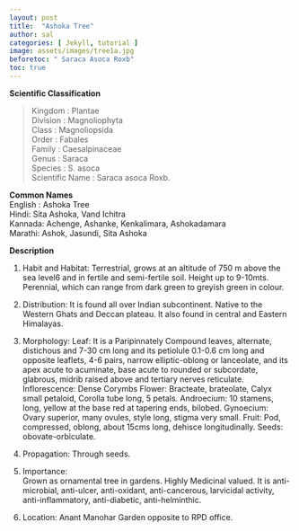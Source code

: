 ```yaml
---
layout: post
title:  "Ashoka Tree"
author: sal
categories: [ Jekyll, tutorial ]
image: assets/images/tree1a.jpg
beforetoc: " Saraca Asoca Roxb"
toc: true
---
```


**Scientific Classification**  
>Kingdom : 		Plantae   
>Division :		Magnoliophyta   
>Class : 			Magnoliopsida   
>Order :			Fabales   
>Family : 		Caesalpinaceae   
>Genus : 		Saraca   
>Species : 		S. asoca   
>Scientific Name : 	Saraca asoca Roxb.  

**Common Names**  
English : 	Ashoka Tree  
Hindi: 		Sita Ashoka, Vand Ichitra  
Kannada:	Achenge, Ashanke, Kenkalimara, Ashokadamara  
Marathi:	Ashok, Jasundi, Sita Ashoka  

**Description** 
1. Habit and Habitat: Terrestrial, grows at an altitude of 750 m above the sea level6 and in fertile and semi-fertile soil. Height up to 9-10mts. Perennial, which can range from dark green to greyish green in colour. 
2. Distribution: It is found all over Indian subcontinent. Native to the Western Ghats and Deccan plateau. It also found in central and Eastern Himalayas.
3. Morphology:
Leaf: It is a Paripinnately Compound leaves, alternate, distichous and 7-30 cm long and its petiolule 0.1-0.6 cm long and opposite leaflets, 4-6 pairs, narrow elliptic-oblong or lanceolate, and its apex acute to acuminate, base acute to rounded or subcordate, glabrous, midrib raised above and tertiary nerves reticulate.
Inflorescence: Dense Corymbs
Flower: Bracteate, brateolate, Calyx small petaloid, Corolla tube long, 5 petals.
Androecium: 10 stamens, long, yellow at the base red at tapering ends, bilobed.
Gynoecium: Ovary superior, many ovules, style long, stigma very small.
Fruit: Pod, compressed, oblong, about 15cms long, dehisce longitudinally.
Seeds: obovate-orbiculate.
4. Propagation: Through seeds.
5. Importance:   
Grown as ornamental tree in gardens.
Highly Medicinal valued. It is anti-microbial, anti-ulcer, anti-oxidant, anti-cancerous, larvicidal activity, anti-inflammatory, anti-diabetic, anti-helminthic.

6. Location: Anant Manohar Garden opposite to RPD office.


